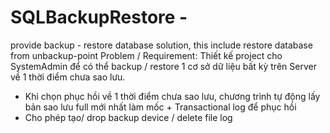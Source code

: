 # SQLBackupRestore - 
provide backup - restore database solution, this include restore database from unbackup-point
Problem / Requirement:
Thiết kế project cho SystemAdmin để có thể backup / restore 1 cơ sở dữ liệu bất kỳ trên Server về  1 thời điểm chưa sao lưu. 
- Khi chọn phục hồi về 1 thời điểm chưa sao lưu, chương trình tự động lấy bản sao lưu full mới nhất làm mốc + Transactional log để phục hồi
- Cho phép tạo/ drop backup device / delete file log
